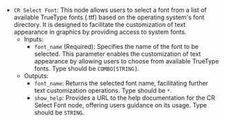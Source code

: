 - `CR Select Font`: This node allows users to select a font from a list of available TrueType fonts (.ttf) based on the operating system's font directory. It is designed to facilitate the customization of text appearance in graphics by providing access to system fonts.
    - Inputs:
        - `font_name` (Required): Specifies the name of the font to be selected. This parameter enables the customization of text appearance by allowing users to choose from available TrueType fonts. Type should be `COMBO[STRING]`.
    - Outputs:
        - `font_name`: Returns the selected font name, facilitating further text customization operations. Type should be `*`.
        - `show_help`: Provides a URL to the help documentation for the CR Select Font node, offering users guidance on its usage. Type should be `STRING`.
